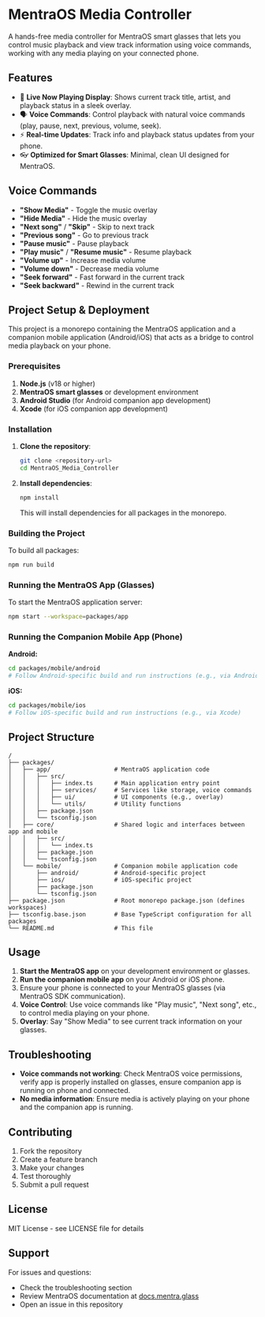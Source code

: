 # MentraOS Media Controller

A hands-free media controller for MentraOS smart glasses that lets you control music playback and view track information using voice commands, working with any media playing on your connected phone.

## Features

- 🎵 **Live Now Playing Display**: Shows current track title, artist, and playback status in a sleek overlay.
- 🗣️ **Voice Commands**: Control playback with natural voice commands (play, pause, next, previous, volume, seek).
- ⚡ **Real-time Updates**: Track info and playback status updates from your phone.
- 👓 **Optimized for Smart Glasses**: Minimal, clean UI designed for MentraOS.

## Voice Commands

- **"Show Media"** - Toggle the music overlay
- **"Hide Media"** - Hide the music overlay
- **"Next song"** / **"Skip"** - Skip to next track
- **"Previous song"** - Go to previous track
- **"Pause music"** - Pause playback
- **"Play music"** / **"Resume music"** - Resume playback
- **"Volume up"** - Increase media volume
- **"Volume down"** - Decrease media volume
- **"Seek forward"** - Fast forward in the current track
- **"Seek backward"** - Rewind in the current track

## Project Setup & Deployment

This project is a monorepo containing the MentraOS application and a companion mobile application (Android/iOS) that acts as a bridge to control media playback on your phone.

### Prerequisites

1.  **Node.js** (v18 or higher)
2.  **MentraOS smart glasses** or development environment
3.  **Android Studio** (for Android companion app development)
4.  **Xcode** (for iOS companion app development)

### Installation

1.  **Clone the repository**:
    ```bash
    git clone <repository-url>
    cd MentraOS_Media_Controller
    ```
2.  **Install dependencies**:
    ```bash
    npm install
    ```
    This will install dependencies for all packages in the monorepo.

### Building the Project

To build all packages:

```bash
npm run build
```

### Running the MentraOS App (Glasses)

To start the MentraOS application server:

```bash
npm start --workspace=packages/app
```

### Running the Companion Mobile App (Phone)

**Android:**

```bash
cd packages/mobile/android
# Follow Android-specific build and run instructions (e.g., via Android Studio or Gradle)
```

**iOS:**

```bash
cd packages/mobile/ios
# Follow iOS-specific build and run instructions (e.g., via Xcode)
```

## Project Structure

```
/
├── packages/
│   ├── app/                  # MentraOS application code
│   │   ├── src/
│   │   │   ├── index.ts      # Main application entry point
│   │   │   ├── services/     # Services like storage, voice commands
│   │   │   ├── ui/           # UI components (e.g., overlay)
│   │   │   └── utils/        # Utility functions
│   │   ├── package.json
│   │   └── tsconfig.json
│   ├── core/                 # Shared logic and interfaces between app and mobile
│   │   ├── src/
│   │   │   └── index.ts
│   │   ├── package.json
│   │   └── tsconfig.json
│   └── mobile/               # Companion mobile application code
│       ├── android/          # Android-specific project
│       ├── ios/              # iOS-specific project
│       ├── package.json
│       └── tsconfig.json
├── package.json              # Root monorepo package.json (defines workspaces)
├── tsconfig.base.json        # Base TypeScript configuration for all packages
└── README.md                 # This file
```

## Usage

1.  **Start the MentraOS app** on your development environment or glasses.
2.  **Run the companion mobile app** on your Android or iOS phone.
3.  Ensure your phone is connected to your MentraOS glasses (via MentraOS SDK communication).
4.  **Voice Control**: Use voice commands like "Play music", "Next song", etc., to control media playing on your phone.
5.  **Overlay**: Say "Show Media" to see current track information on your glasses.

## Troubleshooting

-   **Voice commands not working**: Check MentraOS voice permissions, verify app is properly installed on glasses, ensure companion app is running on phone and connected.
-   **No media information**: Ensure media is actively playing on your phone and the companion app is running.

## Contributing

1.  Fork the repository
2.  Create a feature branch
3.  Make your changes
4.  Test thoroughly
5.  Submit a pull request

## License

MIT License - see LICENSE file for details

## Support

For issues and questions:
-   Check the troubleshooting section
-   Review MentraOS documentation at [docs.mentra.glass](https://docs.mentra.glass)
-   Open an issue in this repository
